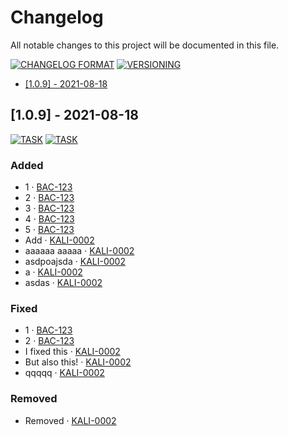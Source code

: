 # Changelog

All notable changes to this project will be documented in this file.

[![CHANGELOG
FORMAT](https://img.shields.io/badge/Format-keepachangelog-orange.svg)](https://keepachangelog.com/en/1.0.0/) [![VERSIONING](https://img.shields.io/badge/Versioning-semver-red.svg)](https://semver.org/spec/v2.0.0.html)

- [[1.0.9] - 2021-08-18](#109---2021-08-18)

## [1.0.9] - 2021-08-18

[![TASK](https://img.shields.io/badge/TASK-BAC%20123-default.svg)](https://ctinnovation.atlassian.net/browse/BAC-123) [![TASK](https://img.shields.io/badge/TASK-KALI%200002-default.svg)](https://ctinnovation.atlassian.net/browse/KALI-0002) 

### Added

- 1 ‧ [BAC-123](https://ctinnovation.atlassian.net/browse/BAC-123)
- 2 ‧ [BAC-123](https://ctinnovation.atlassian.net/browse/BAC-123)
- 3 ‧ [BAC-123](https://ctinnovation.atlassian.net/browse/BAC-123)
- 4 ‧ [BAC-123](https://ctinnovation.atlassian.net/browse/BAC-123)
- 5 ‧ [BAC-123](https://ctinnovation.atlassian.net/browse/BAC-123)
- Add ‧ [KALI-0002](https://ctinnovation.atlassian.net/browse/KALI-0002)
- aaaaaa  aaaaa ‧ [KALI-0002](https://ctinnovation.atlassian.net/browse/KALI-0002)
- asdpoajsda ‧ [KALI-0002](https://ctinnovation.atlassian.net/browse/KALI-0002)
- a ‧ [KALI-0002](https://ctinnovation.atlassian.net/browse/KALI-0002)
- asdas ‧ [KALI-0002](https://ctinnovation.atlassian.net/browse/KALI-0002)

### Fixed

- 1 ‧ [BAC-123](https://ctinnovation.atlassian.net/browse/BAC-123)
- 2 ‧ [BAC-123](https://ctinnovation.atlassian.net/browse/BAC-123)
- I fixed this ‧ [KALI-0002](https://ctinnovation.atlassian.net/browse/KALI-0002)
- But also this! ‧ [KALI-0002](https://ctinnovation.atlassian.net/browse/KALI-0002)
- qqqqq ‧ [KALI-0002](https://ctinnovation.atlassian.net/browse/KALI-0002)

### Removed

- Removed ‧ [KALI-0002](https://ctinnovation.atlassian.net/browse/KALI-0002)
